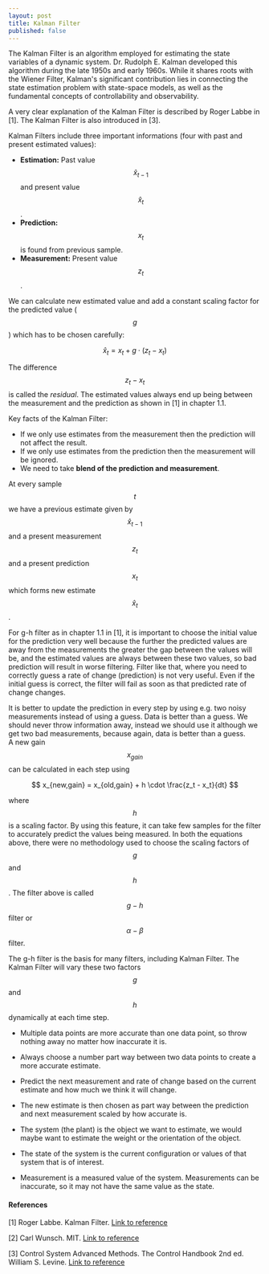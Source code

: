 ```yaml
---
layout: post
title: Kalman Filter
published: false
---
```


The Kalman Filter is an algorithm employed for estimating the state variables of a dynamic system. Dr. Rudolph E. Kalman developed this algorithm during the late 1950s and early 1960s. While it shares roots with the Wiener Filter, Kalman's significant contribution lies in connecting the state estimation problem with state-space models, as well as the fundamental concepts of controllability and observability.

A very clear explanation of the Kalman Filter is described by Roger Labbe in [1]. The Kalman Filter is also introduced in [3].

Kalman Filters include three important informations (four with past and present estimated values):

* **Estimation:** Past value $$\hat{x}_{t-1}$$ and present value $$\hat{x}_{t}$$.
* **Prediction:** $$x_t$$ is found from previous sample.
* **Measurement:** Present value $$z_t$$.

We can calculate new estimated value and add a constant scaling factor for the predicted value ($$g$$) which has to be chosen carefully:

$$
\hat{x}_t = x_t + g \cdot (z_t - x_t)
$$

The difference $$z_t - x_t$$ is called the *residual*. The estimated values always end up being between the measurement and the prediction as shown in [1] in chapter 1.1.

Key facts of the Kalman Filter:
* If we only use estimates from the measurement then the prediction will not affect the result.
* If we only use estimates from the prediction then the measurement will be ignored.
* We need to take **blend of the prediction and measurement**.

At every sample $$t$$ we have a previous estimate given by $$\hat{x}_{t-1}$$ and a present measurement $$z_t$$ and a present prediction $$x_t$$ which forms new estimate $$\hat{x}_{t}$$.  

For g-h filter as in chapter 1.1 in [1], it is important to choose the initial value for the prediction very well because the further the predicted values are away from the measurements the greater the gap between the values will be, and the estimated values are always between these two values, so bad prediction will result in worse filtering. Filter like that, where you need to correctly guess a rate of change (prediction) is not very useful. Even if the initial guess is correct, the filter will fail as soon as that predicted rate of change changes.

It is better to update the prediction in every step by using e.g. two noisy measurements instead of using a guess. Data is better than a guess. We should never throw information away, instead we should use it although we get two bad measurements, because again, data is better than a guess.  
A new gain $$x_{gain}$$ can be calculated in each step using

$$
x_{new,gain} = x_{old,gain} + h \cdot \frac{z_t - x_t}{dt}
$$

where $$h$$ is a scaling factor. By using this feature, it can take few samples for the filter to accurately predict the values being measured. In both the equations above, there were no methodology used to choose the scaling factors of $$g$$ and $$h$$. The filter above is called $$g-h$$ filter or $$\alpha-\beta$$ filter.

The g-h filter is the basis for many filters, including Kalman Filter. The Kalman Filter will vary these two factors $$g$$ and $$h$$ dynamically at each time step.

* Multiple data points are more accurate than one data point, so throw nothing away no matter how inaccurate it is.
* Always choose a number part way between two data points to create a more accurate estimate.
* Predict the next measurement and rate of change based on the current estimate and how much we think it will change.
* The new estimate is then chosen as part way between the prediction and next measurement scaled by how accurate is.

* The system (the plant) is the object we want to estimate, we would maybe want to estimate the weight or the orientation of the object. 
* The state of the system is the current configuration or values of that system that is of interest.
* Measurement is a measured value of the system. Measurements can be inaccurate, so it may not have the same value as the state.



#### References

<!--[1] Kalman Filter. [Link to reference](https://drive.google.com/file/d/0By_SW19c1BfhSVFzNHc0SjduNzg/view?resourcekey=0-41olC9ht9xE3wQe2zHZ45A)-->

[1] Roger Labbe. Kalman Filter. [Link to reference](https://github.com/rlabbe/Kalman-and-Bayesian-Filters-in-Python)

[2] Carl Wunsch. MIT. [Link to reference](https://ocw.mit.edu/courses/12-864-inference-from-data-and-models-spring-2005/e19a413bc30bbe2976a88f4e57930df5_tsamsfmt2_6.pdf)

[3] Control System Advanced Methods. The Control Handbook 2nd ed. William S. Levine. [Link to reference](https://www.amazon.com/Control-Systems-Handbook-Electrical-Engineering/dp/1420073648)
